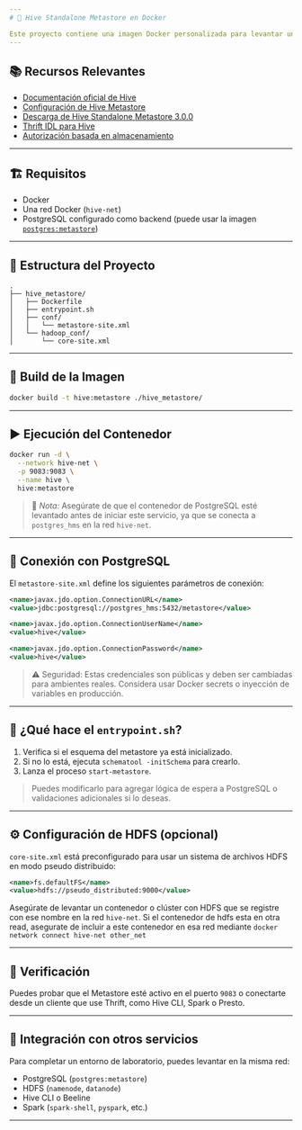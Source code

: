 ```yaml
---
# 🐝 Hive Standalone Metastore en Docker

Este proyecto contiene una imagen Docker personalizada para levantar un **Hive Standalone Metastore** (v3.0.0) sobre una base de datos PostgreSQL. Ideal para entornos de desarrollo y pruebas locales, especialmente en arquitecturas tipo data lake.
---
```


## 📚 Recursos Relevantes

- [Documentación oficial de Hive](https://hive.apache.org/docs/latest/)
- [Configuración de Hive Metastore](https://hive.apache.org/docs/latest/adminmanual-metastore-3-0-administration_75978150/)
- [Descarga de Hive Standalone Metastore 3.0.0](https://dlcdn.apache.org/hive/hive-standalone-metastore-3.0.0/)
- [Thrift IDL para Hive](https://thrift.apache.org/docs/idl)
- [Autorización basada en almacenamiento](https://hive.apache.org/docs/latest/storage-based-authorization-in-the-metastore-server_45876440/)

---

## 🏗️ Requisitos

- Docker
- Una red Docker (`hive-net`)
- PostgreSQL configurado como backend (puede usar la imagen [`postgres:metastore`](#postgres-metastore))

---

## 📁 Estructura del Proyecto

```
.
├── hive_metastore/
│   ├── Dockerfile
│   ├── entrypoint.sh
│   ├── conf/
│   │   └── metastore-site.xml
│   └── hadoop_conf/
│       └── core-site.xml
```

---

## 🧱 Build de la Imagen

```bash
docker build -t hive:metastore ./hive_metastore/
```

---

## ▶️ Ejecución del Contenedor

```bash
docker run -d \
  --network hive-net \
  -p 9083:9083 \
  --name hive \
  hive:metastore
```

> 📌 _Nota:_ Asegúrate de que el contenedor de PostgreSQL esté levantado antes de iniciar este servicio, ya que se conecta a `postgres_hms` en la red `hive-net`.

---

## 🔐 Conexión con PostgreSQL

El `metastore-site.xml` define los siguientes parámetros de conexión:

```xml
<name>javax.jdo.option.ConnectionURL</name>
<value>jdbc:postgresql://postgres_hms:5432/metastore</value>

<name>javax.jdo.option.ConnectionUserName</name>
<value>hive</value>

<name>javax.jdo.option.ConnectionPassword</name>
<value>hive</value>
```

> ⚠️ Seguridad: Estas credenciales son públicas y deben ser cambiadas para ambientes reales. Considera usar Docker secrets o inyección de variables en producción.

---

## 🚀 ¿Qué hace el `entrypoint.sh`?

1. Verifica si el esquema del metastore ya está inicializado.
2. Si no lo está, ejecuta `schematool -initSchema` para crearlo.
3. Lanza el proceso `start-metastore`.

> Puedes modificarlo para agregar lógica de espera a PostgreSQL o validaciones adicionales si lo deseas.

---

## ⚙️ Configuración de HDFS (opcional)

`core-site.xml` está preconfigurado para usar un sistema de archivos HDFS en modo pseudo distribuido:

```xml
<name>fs.defaultFS</name>
<value>hdfs://pseudo_distributed:9000</value>
```

Asegúrate de levantar un contenedor o clúster con HDFS que se registre con ese nombre en la red `hive-net`. Si el contenedor de hdfs esta en otra read, asegurate de incluir a este contenedor en esa red mediante `docker network connect hive-net other_net`

---

## 🧪 Verificación

Puedes probar que el Metastore esté activo en el puerto `9083` o conectarte desde un cliente que use Thrift, como Hive CLI, Spark o Presto.

---

## 🔄 Integración con otros servicios

Para completar un entorno de laboratorio, puedes levantar en la misma red:

- PostgreSQL (`postgres:metastore`)
- HDFS (`namenode`, `datanode`)
- Hive CLI o Beeline
- Spark (`spark-shell`, `pyspark`, etc.)

---
